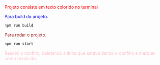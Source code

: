 <span style="color: red;">Projeto consiste em texto colorido no terminal</span>



<span style="color: blue;">Para build do projeto.</span>

```bash
npm run build
```

<span style="color: brown;">Para rodar o projeto.</span>
```bash
npm run start
```

<span style="color: pink;">Resolvi o conflito, deletando a linha que estava dando o conflito e marquei como resolvido.</span>



